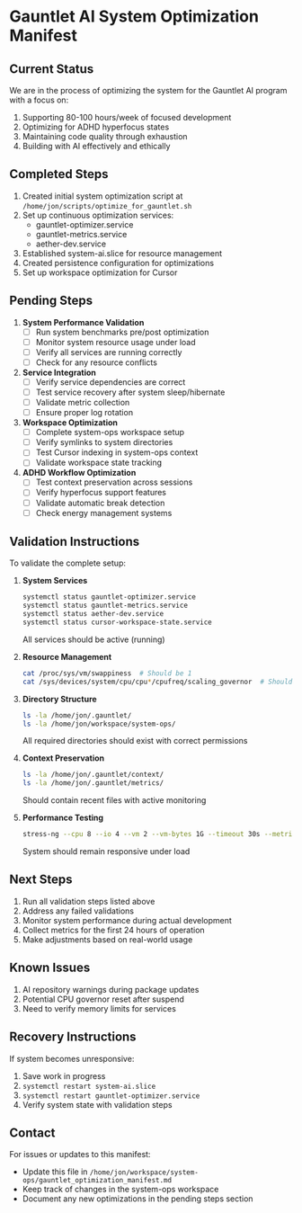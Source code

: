 # Gauntlet AI System Optimization Manifest

## Current Status
We are in the process of optimizing the system for the Gauntlet AI program with a focus on:
1. Supporting 80-100 hours/week of focused development
2. Optimizing for ADHD hyperfocus states
3. Maintaining code quality through exhaustion
4. Building with AI effectively and ethically

## Completed Steps
1. Created initial system optimization script at `/home/jon/scripts/optimize_for_gauntlet.sh`
2. Set up continuous optimization services:
   - gauntlet-optimizer.service
   - gauntlet-metrics.service
   - aether-dev.service
3. Established system-ai.slice for resource management
4. Created persistence configuration for optimizations
5. Set up workspace optimization for Cursor

## Pending Steps
1. **System Performance Validation**
   - [ ] Run system benchmarks pre/post optimization
   - [ ] Monitor system resource usage under load
   - [ ] Verify all services are running correctly
   - [ ] Check for any resource conflicts

2. **Service Integration**
   - [ ] Verify service dependencies are correct
   - [ ] Test service recovery after system sleep/hibernate
   - [ ] Validate metric collection
   - [ ] Ensure proper log rotation

3. **Workspace Optimization**
   - [ ] Complete system-ops workspace setup
   - [ ] Verify symlinks to system directories
   - [ ] Test Cursor indexing in system-ops context
   - [ ] Validate workspace state tracking

4. **ADHD Workflow Optimization**
   - [ ] Test context preservation across sessions
   - [ ] Verify hyperfocus support features
   - [ ] Validate automatic break detection
   - [ ] Check energy management systems

## Validation Instructions
To validate the complete setup:

1. **System Services**
   ```bash
   systemctl status gauntlet-optimizer.service
   systemctl status gauntlet-metrics.service
   systemctl status aether-dev.service
   systemctl status cursor-workspace-state.service
   ```
   All services should be active (running)

2. **Resource Management**
   ```bash
   cat /proc/sys/vm/swappiness  # Should be 1
   cat /sys/devices/system/cpu/cpu*/cpufreq/scaling_governor  # Should all be "performance"
   ```

3. **Directory Structure**
   ```bash
   ls -la /home/jon/.gauntlet/
   ls -la /home/jon/workspace/system-ops/
   ```
   All required directories should exist with correct permissions

4. **Context Preservation**
   ```bash
   ls -la /home/jon/.gauntlet/context/
   ls -la /home/jon/.gauntlet/metrics/
   ```
   Should contain recent files with active monitoring

5. **Performance Testing**
   ```bash
   stress-ng --cpu 8 --io 4 --vm 2 --vm-bytes 1G --timeout 30s --metrics
   ```
   System should remain responsive under load

## Next Steps
1. Run all validation steps listed above
2. Address any failed validations
3. Monitor system performance during actual development
4. Collect metrics for the first 24 hours of operation
5. Make adjustments based on real-world usage

## Known Issues
1. AI repository warnings during package updates
2. Potential CPU governor reset after suspend
3. Need to verify memory limits for services

## Recovery Instructions
If system becomes unresponsive:
1. Save work in progress
2. `systemctl restart system-ai.slice`
3. `systemctl restart gauntlet-optimizer.service`
4. Verify system state with validation steps

## Contact
For issues or updates to this manifest:
- Update this file in `/home/jon/workspace/system-ops/gauntlet_optimization_manifest.md`
- Keep track of changes in the system-ops workspace
- Document any new optimizations in the pending steps section 